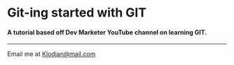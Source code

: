 # Git-ing started with GIT

#### A tutorial based off **Dev Marketer YouTube** channel on learning GIT.

---

Email me at [Klodjan@mail.com](Mailto:klodjan@mail.com)


